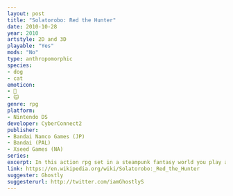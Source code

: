 ```yaml
---
layout: post
title: "Solatorobo: Red the Hunter"
date: 2010-10-28
year: 2010
artstyle: 2D and 3D
playable: "Yes"
mods: "No"
type: anthropomorphic
species: 
- dog
- cat
emoticon: 
- 🐶
- 🐱
genre: rpg
platform:
- Nintendo DS
developer: CyberConnect2
publisher:
- Bandai Namco Games (JP)
- Bandai (PAL)
- Xseed Games (NA)
series: 
excerpt: In this action rpg set in a steampunk fantasy world you play as Red Savarin, an anthropomorphic dog called a "caninu", who pilots a flying mecha. Your partner is the mysterious Elh, an anthropomorphic cat called a "felineko".
link: https://en.wikipedia.org/wiki/Solatorobo:_Red_the_Hunter
suggester: Ghostly
suggesterurl: http://twitter.com/iamGhostlyS
---
```


